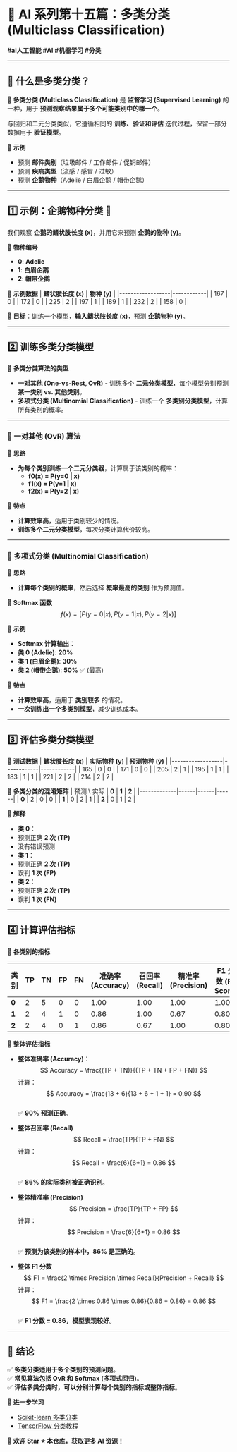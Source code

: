 # 🎯 AI 系列第十五篇：多类分类 (Multiclass Classification)

**#ai人工智能 #AI #机器学习 #分类**

---

## 📌 什么是多类分类？

📌 **多类分类 (Multiclass Classification)** 是 **监督学习 (Supervised Learning)** 的一种，用于 **预测观察结果属于多个可能类别中的哪一个**。

与回归和二元分类类似，它遵循相同的 **训练、验证和评估** 迭代过程，保留一部分数据用于 **验证模型**。

📌 **示例**
- 预测 **邮件类别**（垃圾邮件 / 工作邮件 / 促销邮件）
- 预测 **疾病类型**（流感 / 感冒 / 过敏）
- 预测 **企鹅物种**（Adelie / 白眉企鹅 / 帽带企鹅）

---

## 1️⃣ 示例：企鹅物种分类 🐧  

我们观察 **企鹅的鳍状肢长度 (x)**，并用它来预测 **企鹅的物种 (y)**。

📌 **物种编号**
- **0**: **Adelie**
- **1**: **白眉企鹅**
- **2**: **帽带企鹅**

📌 **示例数据**
| **鳍状肢长度 (x)** | **物种 (y)** |
|------------------|------------|
| 167            | 0          |
| 172            | 0          |
| 225            | 2          |
| 197            | 1          |
| 189            | 1          |
| 232            | 2          |
| 158            | 0          |

📌 **目标**：训练一个模型，**输入鳍状肢长度 (x)**，预测 **企鹅物种 (y)**。

---

## 2️⃣ 训练多类分类模型  

📌 **多类分类算法的类型**
- **一对其他 (One-vs-Rest, OvR)** - 训练多个 **二元分类模型**，每个模型分别预测 **某一类别 vs. 其他类别**。
- **多项式分类 (Multinomial Classification)** - 训练一个 **多类别分类模型**，计算所有类别的概率。

---

### **📌 一对其他 (OvR) 算法**
📌 **思路**
- **为每个类别训练一个二元分类器**，计算属于该类别的概率：
  - **f0(x) = P(y=0 | x)**
  - **f1(x) = P(y=1 | x)**
  - **f2(x) = P(y=2 | x)**

📌 **特点**
- **计算效率高**，适用于类别较少的情况。
- **训练多个二元分类模型**，每次分类计算代价较高。

---

### **📌 多项式分类 (Multinomial Classification)**
📌 **思路**
- **计算每个类别的概率**，然后选择 **概率最高的类别** 作为预测值。

📌 **Softmax 函数**
$$
f(x) = [P(y=0|x), P(y=1|x), P(y=2|x)]
$$

📌 **示例**
- **Softmax 计算输出**：
- **类 0 (Adelie)**: **20%**
- **类 1 (白眉企鹅)**: **30%**
- **类 2 (帽带企鹅)**: **50%** ✅ (最高)

📌 **特点**
- **计算效率高**，适用于 **类别较多** 的情况。
- **一次训练出一个多类别模型**，减少训练成本。

---

## 3️⃣ 评估多类分类模型  

📌 **测试数据**
| **鳍状肢长度 (x)** | **实际物种 (y)** | **预测物种 (ŷ)** |
|------------------|------------|------------|
| 165            | 0          | 0          |
| 171            | 0          | 0          |
| 205            | 2          | 1          |
| 195            | 1          | 1          |
| 183            | 1          | 1          |
| 221            | 2          | 2          |
| 214            | 2          | 2          |

📌 **多类分类的混淆矩阵**
| 预测 \ 实际 | **0** | **1** | **2** |
|-------------|------|------|------|
| **0**       | 2    | 0    | 0    |
| **1**       | 0    | 2    | 1    |
| **2**       | 0    | 1    | 2    |

📌 **解释**
- **类 0**：
- 预测正确 **2 次 (TP)**
- 没有错误预测
- **类 1**：
- 预测正确 **2 次 (TP)**
- 误判 **1 次 (FP)**
- **类 2**：
- 预测正确 **2 次 (TP)**
- 误判 **1 次 (FN)**

---

## 4️⃣ 计算评估指标  

📌 **各类别的指标**

| 类别  | TP  | TN  | FP  | FN  | 准确率 (Accuracy) | 召回率 (Recall) | 精准率 (Precision) | F1 分数 (F1 Score) |
|------|----|----|----|----|-----------------|----------------|----------------|----------------|
| **0** | 2  | 5  | 0  | 0  | 1.00            | 1.00           | 1.00           | 1.00           |
| **1** | 2  | 4  | 1  | 0  | 0.86            | 1.00           | 0.67           | 0.80           |
| **2** | 2  | 4  | 0  | 1  | 0.86            | 0.67           | 1.00           | 0.80           |


📌 **整体评估指标**
- **整体准确率 (Accuracy)**：
$$
Accuracy = \frac{(TP + TN)}{(TP + TN + FP + FN)}
$$
计算：
$$
Accuracy = \frac{13 + 6}{13 + 6 + 1 + 1} = 0.90
$$  
✅ **90% 预测正确**。

- **整体召回率 (Recall)**
$$
Recall = \frac{TP}{TP + FN}
$$
计算：
$$
Recall = \frac{6}{6+1} = 0.86
$$  
✅ **86% 的实际类别被正确识别**。

- **整体精准率 (Precision)**
$$
Precision = \frac{TP}{TP + FP}
$$
计算：
$$
Precision = \frac{6}{6+1} = 0.86
$$  
✅ **预测为该类别的样本中，86% 是正确的**。

- **整体 F1 分数**
$$
F1 = \frac{2 \times Precision \times Recall}{Precision + Recall}
$$
计算：
$$
F1 = \frac{2 \times 0.86 \times 0.86}{0.86 + 0.86} = 0.86
$$  
✅ **F1 分数 = 0.86，模型表现较好**。

---

## 🎯 结论

✅ **多类分类适用于多个类别的预测问题**。  
✅ **常见算法包括 OvR 和 Softmax (多项式回归)**。  
✅ **评估多类分类时，可以分别计算每个类别的指标或整体指标**。  

🔗 **进一步学习**
- [Scikit-learn 多类分类](https://scikit-learn.org/stable/modules/multiclass.html)  
- [TensorFlow 分类教程](https://www.tensorflow.org/tutorials/keras/classification)  

📢 **欢迎 Star ⭐ 本仓库，获取更多 AI 资源！**
